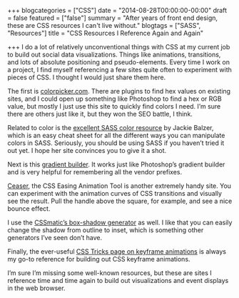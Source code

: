 +++
blogcategories = ["CSS"]
date = "2014-08-28T00:00:00-00:00"
draft = false
featured = ["false"]
summary = "After years of front end design, these are CSS resources I can't live without."
blogtags = ["SASS", "Resources"]
title = "CSS Resources I Reference Again and Again"

+++
I do a lot of relatively unconventional things with CSS at my current job to build out social data visualizations. Things like animations, transitions, and lots of absolute positioning and pseudo-elements. Every time I work on a project, I find myself referencing a few sites quite often to experiment with pieces of CSS. I thought I would just share them here.

The first is [colorpicker.com](http://www.colorpicker.com/). There are plugins to find hex values on existing sites, and I could open up something like Photoshop to find a hex or RGB value, but mostly I just use this site to quickly find colors I need. I’m sure there are others just like it, but they won the SEO battle, I think.

Related to color is the [excellent SASS color resource](http://jackiebalzer.com/color) by Jackie Balzer, which is an easy cheat sheet for all the different ways you can manipulate colors in SASS. Seriously, you should be using SASS if you haven’t tried it out yet. I hope her site convinces you to give it a shot.

Next is this [gradient builder](http://www.colorzilla.com/gradient-editor/). It works just like Photoshop’s gradient builder and is very helpful for remembering all the vendor prefixes.

[Ceaser](http://matthewlein.com/ceaser/), the CSS Easing Animation Tool is another extremely handy site. You can experiment with the animation curves of CSS transitions and visually see the result. Pull the handle above the square, for example, and see a nice bounce effect.

I use the [CSSmatic’s box-shadow generator](http://www.cssmatic.com/box-shadow) as well. I like that you can easily change the shadow from outline to inset, which is something other generators I’ve seen don’t have.

Finally, the ever-useful [CSS Tricks page on keyframe animations](http://css-tricks.com/snippets/css/keyframe-animation-syntax/) is always my go-to reference for building out CSS keyframe animations.

I’m sure I’m missing some well-known resources, but these are sites I reference time and time again to build out visualizations and event displays in the web browser.
